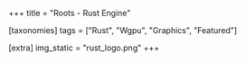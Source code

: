 +++
title = "Roots - Rust Engine"

[taxonomies]
tags = ["Rust", "Wgpu", "Graphics", "Featured"]

[extra]
img_static = "rust_logo.png"
+++
